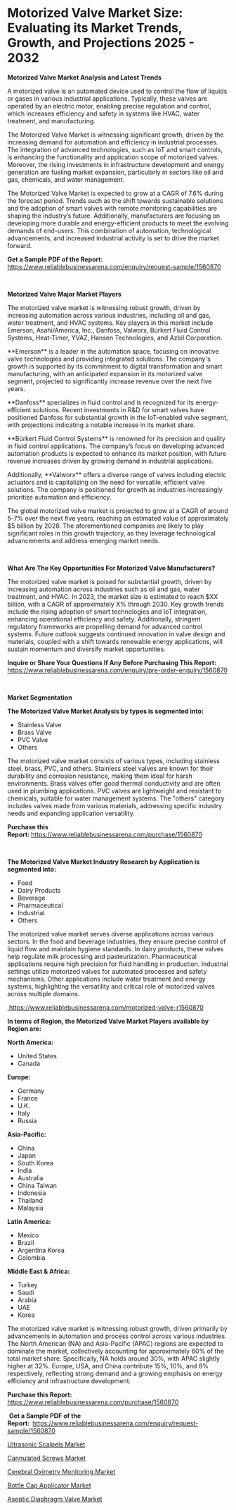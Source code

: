 <p><h1>Motorized Valve Market Size: Evaluating its Market Trends, Growth, and Projections 2025 - 2032</h1></p><p><strong>Motorized Valve Market Analysis and Latest Trends</strong></p>
<p><p>A motorized valve is an automated device used to control the flow of liquids or gases in various industrial applications. Typically, these valves are operated by an electric motor, enabling precise regulation and control, which increases efficiency and safety in systems like HVAC, water treatment, and manufacturing. </p><p>The Motorized Valve Market is witnessing significant growth, driven by the increasing demand for automation and efficiency in industrial processes. The integration of advanced technologies, such as IoT and smart controls, is enhancing the functionality and application scope of motorized valves. Moreover, the rising investments in infrastructure development and energy generation are fueling market expansion, particularly in sectors like oil and gas, chemicals, and water management.</p><p>The Motorized Valve Market is expected to grow at a CAGR of 7.6% during the forecast period. Trends such as the shift towards sustainable solutions and the adoption of smart valves with remote monitoring capabilities are shaping the industry’s future. Additionally, manufacturers are focusing on developing more durable and energy-efficient products to meet the evolving demands of end-users. This combination of automation, technological advancements, and increased industrial activity is set to drive the market forward.</p></p>
<p><strong>Get a Sample PDF of the Report:&nbsp;</strong> <a href="https://www.reliablebusinessarena.com/enquiry/request-sample/1560870?utm_campaign=2563&utm_medium=2&utm_source=Github&utm_content=ia&utm_term=08042025&utm_id=motorized-valve">https://www.reliablebusinessarena.com/enquiry/request-sample/1560870</a></p>
<p>&nbsp;</p>
<p><strong>Motorized Valve Major Market Players</strong></p>
<p><p>The motorized valve market is witnessing robust growth, driven by increasing automation across various industries, including oil and gas, water treatment, and HVAC systems. Key players in this market include Emerson, Asahi/America, Inc., Danfoss, Valworx, Bürkert Fluid Control Systems, Heat-Timer, YVAZ, Hansen Technologies, and Azbil Corporation.</p><p>**Emerson** is a leader in the automation space, focusing on innovative valve technologies and providing integrated solutions. The company's growth is supported by its commitment to digital transformation and smart manufacturing, with an anticipated expansion in its motorized valve segment, projected to significantly increase revenue over the next five years.</p><p>**Danfoss** specializes in fluid control and is recognized for its energy-efficient solutions. Recent investments in R&D for smart valves have positioned Danfoss for substantial growth in the IoT-enabled valve segment, with projections indicating a notable increase in its market share.</p><p>**Bürkert Fluid Control Systems** is renowned for its precision and quality in fluid control applications. The company’s focus on developing advanced automation products is expected to enhance its market position, with future revenue increases driven by growing demand in industrial applications.</p><p>Additionally, **Valworx** offers a diverse range of valves including electric actuators and is capitalizing on the need for versatile, efficient valve solutions. The company is positioned for growth as industries increasingly prioritize automation and efficiency.</p><p>The global motorized valve market is projected to grow at a CAGR of around 5-7% over the next five years, reaching an estimated value of approximately $5 billion by 2028. The aforementioned companies are likely to play significant roles in this growth trajectory, as they leverage technological advancements and address emerging market needs.</p></p>
<p>&nbsp;</p>
<p><strong>What Are The Key Opportunities For Motorized Valve Manufacturers?</strong></p>
<p><p>The motorized valve market is poised for substantial growth, driven by increasing automation across industries such as oil and gas, water treatment, and HVAC. In 2023, the market size is estimated to reach $XX billion, with a CAGR of approximately X% through 2030. Key growth trends include the rising adoption of smart technologies and IoT integration, enhancing operational efficiency and safety. Additionally, stringent regulatory frameworks are propelling demand for advanced control systems. Future outlook suggests continued innovation in valve design and materials, coupled with a shift towards renewable energy applications, will sustain momentum and diversify market opportunities.</p></p>
<p><strong>Inquire or Share Your Questions If Any Before Purchasing This Report:</strong> <a href="https://www.reliablebusinessarena.com/enquiry/pre-order-enquiry/1560870?utm_campaign=2563&utm_medium=2&utm_source=Github&utm_content=ia&utm_term=08042025&utm_id=motorized-valve">https://www.reliablebusinessarena.com/enquiry/pre-order-enquiry/1560870</a></p>
<p>&nbsp;</p>
<p><strong>Market Segmentation</strong></p>
<p><strong>The Motorized Valve Market Analysis by types is segmented into:</strong></p>
<p><ul><li>Stainless Valve</li><li>Brass Valve</li><li>PVC Valve</li><li>Others</li></ul></p>
<p><p>The motorized valve market consists of various types, including stainless steel, brass, PVC, and others. Stainless steel valves are known for their durability and corrosion resistance, making them ideal for harsh environments. Brass valves offer good thermal conductivity and are often used in plumbing applications. PVC valves are lightweight and resistant to chemicals, suitable for water management systems. The "others" category includes valves made from various materials, addressing specific industry needs and expanding application versatility.</p></p>
<p><strong>Purchase this Report:&nbsp;</strong><a href="https://www.reliablebusinessarena.com/purchase/1560870?utm_campaign=2563&utm_medium=2&utm_source=Github&utm_content=ia&utm_term=08042025&utm_id=motorized-valve">https://www.reliablebusinessarena.com/purchase/1560870</a></p>
<p>&nbsp;</p>
<p><strong>The Motorized Valve Market Industry Research by Application is segmented into:</strong></p>
<p><ul><li>Food</li><li>Dairy Products</li><li>Beverage</li><li>Pharmaceutical</li><li>Industrial</li><li>Others</li></ul></p>
<p><p>The motorized valve market serves diverse applications across various sectors. In the food and beverage industries, they ensure precise control of liquid flow and maintain hygiene standards. In dairy products, these valves help regulate milk processing and pasteurization. Pharmaceutical applications require high precision for fluid handling in production. Industrial settings utilize motorized valves for automated processes and safety mechanisms. Other applications include water treatment and energy systems, highlighting the versatility and critical role of motorized valves across multiple domains.</p></p>
<p><a href="https://www.reliablebusinessarena.com/motorized-valve-r1560870?utm_campaign=2563&utm_medium=2&utm_source=Github&utm_content=ia&utm_term=08042025&utm_id=motorized-valve">&nbsp;https://www.reliablebusinessarena.com/motorized-valve-r1560870</a></p>
<p><strong>In terms of Region, the Motorized Valve Market Players available by Region are:</strong></p>
<p>
    <p> <strong> North America: </strong>
        <ul>
            <li>United States</li>
            <li>Canada</li>
        </ul>
        </p> 
    <p> <strong> Europe: </strong>
        <ul>
            <li>Germany</li>
            <li>France</li>
            <li>U.K.</li>
            <li>Italy</li>
            <li>Russia</li>
        </ul>
        </p> 
    <p> <strong> Asia-Pacific: </strong>
        <ul>
            <li>China</li>
            <li>Japan</li>
            <li>South Korea</li>
            <li>India</li>
            <li>Australia</li>
            <li>China Taiwan</li>
            <li>Indonesia</li>
            <li>Thailand</li>
            <li>Malaysia</li>
        </ul>
        </p> 
    <p> <strong> Latin America: </strong>
        <ul>
            <li>Mexico</li>
            <li>Brazil</li>
            <li>Argentina Korea</li>
            <li>Colombia</li>
        </ul>
        </p> 
    <p> <strong> Middle East & Africa: </strong>
        <ul>
            <li>Turkey</li>
            <li>Saudi</li>
            <li>Arabia</li>
            <li>UAE</li>
            <li>Korea</li>
        </ul>
    </p>
    </p>
<p><p>The motorized valve market is witnessing robust growth, driven primarily by advancements in automation and process control across various industries. The North American (NA) and Asia-Pacific (APAC) regions are expected to dominate the market, collectively accounting for approximately 60% of the total market share. Specifically, NA holds around 30%, with APAC slightly higher at 32%. Europe, USA, and China contribute 15%, 10%, and 8% respectively, reflecting strong demand and a growing emphasis on energy efficiency and infrastructure development.</p></p>
<p><strong>Purchase this Report: </strong><a href="https://www.reliablebusinessarena.com/purchase/1560870?utm_campaign=2563&utm_medium=2&utm_source=Github&utm_content=ia&utm_term=08042025&utm_id=motorized-valve">https://www.reliablebusinessarena.com/purchase/1560870</a></p>
<p>&nbsp;<strong>Get a Sample PDF of the Report:&nbsp;&nbsp;</strong><a href="https://www.reliablebusinessarena.com/enquiry/request-sample/1560870?utm_campaign=2563&utm_medium=2&utm_source=Github&utm_content=ia&utm_term=08042025&utm_id=motorized-valve">https://www.reliablebusinessarena.com/enquiry/request-sample/1560870</a></p>
<p><strong></strong></p>
<p><p><a href="https://www.linkedin.com/pulse/market-size-growth-ultrasonic-scalpels-markrt-upcoming-ygbic?utm_campaign=2563&utm_medium=2&utm_source=Github&utm_content=ia&utm_term=08042025&utm_id=motorized-valve">Ultrasonic Scalpels Market</a></p><p><a href="https://www.linkedin.com/pulse/comprehensive-review-cannulated-screws-market-includingmarket-goimc?utm_campaign=2563&utm_medium=2&utm_source=Github&utm_content=ia&utm_term=08042025&utm_id=motorized-valve">Cannulated Screws Market</a></p><p><a href="https://www.linkedin.com/pulse/cerebral-oximetry-monitoring-market-size-growth-119-cagr-from-vuuxc?utm_campaign=2563&utm_medium=2&utm_source=Github&utm_content=ia&utm_term=08042025&utm_id=motorized-valve">Cerebral Oximetry Monitoring Market</a></p><p><a href="https://github.com/zahrigayda1h/Market-Research-Report-List-1/blob/main/bottle-cap-applicator-market.md?utm_campaign=2563&utm_medium=2&utm_source=Github&utm_content=ia&utm_term=08042025&utm_id=motorized-valve">Bottle Cap Applicator Market</a></p><p><a href="https://github.com/ChiragRP21/Market-Research-Report-List-7/blob/main/aseptic-diaphragm-valve-market.md?utm_campaign=2563&utm_medium=2&utm_source=Github&utm_content=ia&utm_term=08042025&utm_id=motorized-valve">Aseptic Diaphragm Valve Market</a></p></p>